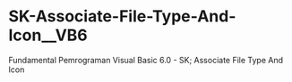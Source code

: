 # SK-Associate-File-Type-And-Icon__VB6
Fundamental Pemrograman Visual Basic 6.0 - SK; Associate File Type And Icon
